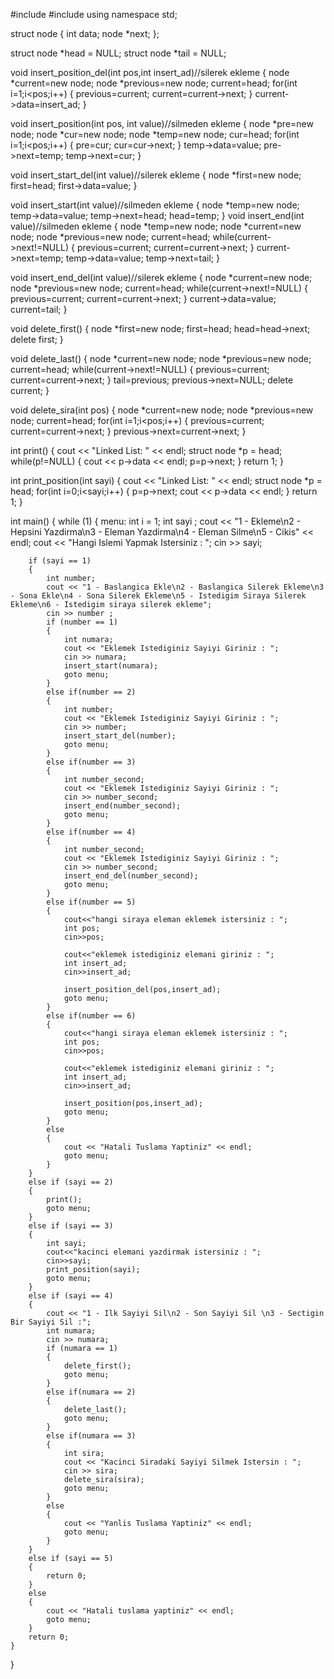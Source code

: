 #include <cstddef>
#include <iostream>
using namespace std;

struct node
{
    int data;
    node *next;
};
 
struct node *head = NULL;
struct node *tail = NULL;


  void insert_position_del(int pos,int insert_ad)//silerek ekleme
  {
    node *current=new node;
    node *previous=new node;
    current=head;
    for(int i=1;i<pos;i++)
    {
      previous=current;
      current=current->next;
    }
    current->data=insert_ad;
  }
  
  void insert_position(int pos, int value)//silmeden ekleme
  {
    node *pre=new node;
    node *cur=new node;
    node *temp=new node;
    cur=head;
    for(int i=1;i<pos;i++)
    {
      pre=cur;
      cur=cur->next;
    }
    temp->data=value;
    pre->next=temp;
    temp->next=cur;
  }
  
void insert_start_del(int value)//silerek ekleme
  {
	node *first=new node;
    first=head;
    first->data=value;
  }
 
void insert_start(int value)//silmeden ekleme
  {
    node *temp=new node;
    temp->data=value;
    temp->next=head;
    head=temp;
  }
void insert_end(int value)//silmeden ekleme
  {
  	node *temp=new node;
    node *current=new node;
    node *previous=new node;
    current=head;
    while(current->next!=NULL)
    {
      previous=current;
      current=current->next;
    }
	current->next=temp;
	temp->data=value;
	temp->next=tail;
  }

void insert_end_del(int value)//silerek ekleme
  {
    node *current=new node;
    node *previous=new node;
    current=head;
    while(current->next!=NULL)
    {
      previous=current;
      current=current->next;
    }
	current->data=value;
	current=tail;
  }

  void delete_first()
  {
    node *first=new node;
    first=head;
    head=head->next;
    delete first;
  }

  void delete_last()
  {
    node *current=new node;
    node *previous=new node;
    current=head;
    while(current->next!=NULL)
    {
      previous=current;
      current=current->next;
    }
    tail=previous;
    previous->next=NULL;
    delete current;
  }

  void delete_sira(int pos)
  {
    node *current=new node;
    node *previous=new node;
    current=head;
    for(int i=1;i<pos;i++)
    {
      previous=current;
      current=current->next;
    }
    previous->next=current->next;
  }

int print()
{
    cout << "Linked List: " << endl;
    struct node *p = head;
    while(p!=NULL)
    {
        cout << p->data << endl;
        p=p->next;
    }
    return 1;
}

int print_position(int sayi)
{
    cout << "Linked List: " << endl;
    struct node *p = head;
    for(int i=0;i<sayi;i++)
    {
    	p=p->next;
        cout << p->data << endl; 
    }
    return 1;
}

int main()
{
    while (1)
    {
        menu:
        int i = 1;
        int sayi ;
        cout << "1 - Ekleme\n2 - Hepsini Yazdirma\n3 - Eleman Yazdirma\n4 - Eleman Silme\n5 - Cikis" << endl;
        cout << "Hangi Islemi Yapmak Istersiniz : ";
        cin >> sayi;

        if (sayi == 1)
        {
            int number;
            cout << "1 - Baslangica Ekle\n2 - Baslangica Silerek Ekleme\n3 - Sona Ekle\n4 - Sona Silerek Ekleme\n5 - Istedigim Siraya Silerek Ekleme\n6 - Istedigim siraya silerek ekleme";
            cin >> number ;
            if (number == 1)
            {
                int numara;
                cout << "Eklemek Istediginiz Sayiyi Giriniz : ";
                cin >> numara;
                insert_start(numara);
                goto menu;
            }
            else if(number == 2)
            {
                int number;
                cout << "Eklemek Istediginiz Sayiyi Giriniz : ";
                cin >> number;
                insert_start_del(number);
                goto menu;
			}
            else if(number == 3)
            {
                int number_second;
                cout << "Eklemek Istediginiz Sayiyi Giriniz : ";
                cin >> number_second;
                insert_end(number_second);
                goto menu;
            }
            else if(number == 4)
            {
            	int number_second;
                cout << "Eklemek Istediginiz Sayiyi Giriniz : ";
                cin >> number_second;
                insert_end_del(number_second);
                goto menu;
			}
            else if(number == 5)
            {
            	cout<<"hangi siraya eleman eklemek istersiniz : ";
        		int pos;
        		cin>>pos;
        		
        		cout<<"eklemek istediginiz elemani giriniz : ";
        		int insert_ad;
        		cin>>insert_ad;
        	
        		insert_position_del(pos,insert_ad);
           	    goto menu;
			}
			else if(number == 6)
			{
			    cout<<"hangi siraya eleman eklemek istersiniz : ";
        		int pos;
        		cin>>pos;
        		
        		cout<<"eklemek istediginiz elemani giriniz : ";
        		int insert_ad;
        		cin>>insert_ad;
        	
        		insert_position(pos,insert_ad);
           	    goto menu;	
			}
            else
            {
                cout << "Hatali Tuslama Yaptiniz" << endl;
                goto menu;
            }
        }
        else if (sayi == 2)
        {
        	print();
            goto menu;
        }
        else if (sayi == 3)
        {
        	int sayi;
        	cout<<"kacinci elemani yazdirmak istersiniz : ";
        	cin>>sayi;
            print_position(sayi);
            goto menu;
        }
        else if (sayi == 4)
        {
            cout << "1 - Ilk Sayiyi Sil\n2 - Son Sayiyi Sil \n3 - Sectigin Bir Sayiyi Sil :";
            int numara;
            cin >> numara;
            if (numara == 1)
            {
                delete_first();
                goto menu;
            }
            else if(numara == 2)
            {
                delete_last();
                goto menu;
            }
            else if(numara == 3)
            {
                int sira;
                cout << "Kacinci Siradaki Sayiyi Silmek Istersin : ";
                cin >> sira;
                delete_sira(sira);
                goto menu;
            }
            else
            {
                cout << "Yanlis Tuslama Yaptiniz" << endl;
                goto menu;
            }
        }
        else if (sayi == 5)
        {
            return 0;
        }
        else
        {
            cout << "Hatali tuslama yaptiniz" << endl;
            goto menu;
        }
        return 0;
    }
}
